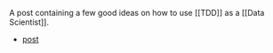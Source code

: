 A post containing a few good ideas on how to use [[TDD]] as a [[Data Scientist]].

- [post](https://www.peterbaumgartner.com/blog/testing-for-data-science/)